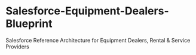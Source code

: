 # Salesforce-Equipment-Dealers-Blueprint
Salesforce Reference Architecture for Equipment Dealers, Rental &amp; Service Providers
